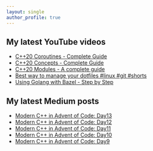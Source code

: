```yaml
---
layout: single
author_profile: true
---
```


## My latest YouTube videos

<!--START_SECTION:youtube-->
* [C++20 Coroutines - Complete Guide](https:&#x2F;&#x2F;www.youtube.com&#x2F;watch?v&#x3D;w-dmOHhBX9o)
* [C++20 Concepts  - Complete Guide](https:&#x2F;&#x2F;www.youtube.com&#x2F;watch?v&#x3D;1So7onMFxJM)
* [C++20 Modules - A complete guide](https:&#x2F;&#x2F;www.youtube.com&#x2F;watch?v&#x3D;WRCwciJ5MTE)
* [Best way to manage your dotfiles #linux #git #shorts](https:&#x2F;&#x2F;www.youtube.com&#x2F;watch?v&#x3D;LHrB4TcU1JM)
* [Using Golang with Bazel - Step by Step](https:&#x2F;&#x2F;www.youtube.com&#x2F;watch?v&#x3D;mXLrk0ipwz4)
<!--END_SECTION:youtube-->

## My latest Medium posts

<!--START_SECTION:medium-->
* [Modern C++ in Advent of Code: Day13](https:&#x2F;&#x2F;itnext.io&#x2F;modern-c-in-advent-of-code-day13-4ae500de12b0?source&#x3D;rss-1e1de1006a93------2)
* [Modern C++ in Advent of Code: Day12](https:&#x2F;&#x2F;itnext.io&#x2F;modern-c-in-advent-of-code-day12-1de190deb2e4?source&#x3D;rss-1e1de1006a93------2)
* [Modern C++ in Advent of Code: Day11](https:&#x2F;&#x2F;itnext.io&#x2F;modern-c-in-advent-of-code-day11-fe5a9eb6f3ad?source&#x3D;rss-1e1de1006a93------2)
* [Modern C++ in Advent of Code: Day10](https:&#x2F;&#x2F;itnext.io&#x2F;modern-c-in-advent-of-code-day10-82fbe672b47?source&#x3D;rss-1e1de1006a93------2)
* [Modern C++ in Advent of Code: Day9](https:&#x2F;&#x2F;itnext.io&#x2F;modern-c-in-advent-of-code-day9-1ad4e7890032?source&#x3D;rss-1e1de1006a93------2)
<!--END_SECTION:medium-->